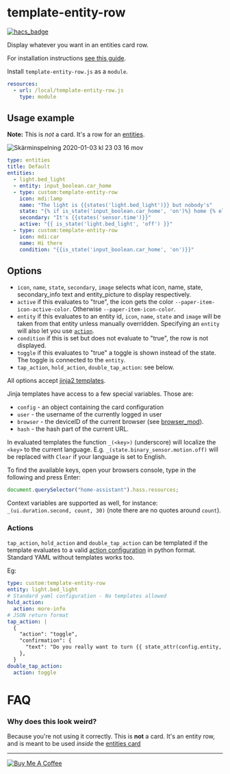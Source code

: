 # template-entity-row

[![hacs_badge](https://img.shields.io/badge/HACS-Default-orange.svg)](https://github.com/hacs/integration)

Display whatever you want in an entities card row.

For installation instructions [see this guide](https://github.com/thomasloven/hass-config/wiki/Lovelace-Plugins).

Install `template-entity-row.js` as a `module`.

```yaml
resources:
  - url: /local/template-entity-row.js
    type: module
```

## Usage example

**Note:** This is _not_ a card. It's a row for an [entities](https://www.home-assistant.io/lovelace/entities/).

![Skärminspelning 2020-01-03 kl  23 03 16 mov](https://user-images.githubusercontent.com/1299821/71752529-b627b000-2e7f-11ea-87ad-3b8f2d2cfe99.gif)

```yaml
type: entities
title: Default
entities:
  - light.bed_light
  - entity: input_boolean.car_home
  - type: custom:template-entity-row
    icon: mdi:lamp
    name: "The light is {{states('light.bed_light')}} but nobody's"
    state: "{% if is_state('input_boolean.car_home', 'on')%} home {% else %} away {% endif %}"
    secondary: "It's {{states('sensor.time')}}"
    active: "{{ is_state('light.bed_light', 'off') }}"
  - type: custom:template-entity-row
    icon: mdi:car
    name: Hi there
    condition: "{{is_state('input_boolean.car_home', 'on')}}"
```

## Options

- `icon`, `name`, `state`, `secondary`, `image` selects what icon, name, state, secondary_info text and entity_picture to display respectively.
- `active` if this evaluates to "true", the icon gets the color `--paper-item-icon-active-color`. Otherwise `--paper-item-icon-color`.
- `entity` if this evaluates to an entity id, `icon`, `name`, `state` and `image` will be taken from that entity unless manually overridden. Specifying an `entity` will also let you use [`action`](https://www.home-assistant.io/lovelace/entities/#options-for-entities).
- `condition` if this is set but does not evaluate to "true", the row is not displayed.
- `toggle` if this evaluates to "true" a toggle is shown instead of the state. The toggle is connected to the `entity`.
- `tap_action`, `hold_action`, `double_tap_action`: see below.

All options accept [jinja2 templates](https://www.home-assistant.io/docs/configuration/templating/).

Jinja templates have access to a few special variables. Those are:

- `config` - an object containing the card configuration
- `user` - the username of the currently logged in user
- `browser` - the deviceID of the current browser (see [browser_mod](https://github.com/thomasloven/hass-browser_mod)).
- `hash` - the hash part of the current URL.

In evaluated templates the function `_(<key>)` (underscore) will localize the `<key>` to the current language.
E.g. `_(state.binary_sensor.motion.off)` will be replaced with `Clear` if your language is set to English.

To find the available keys, open your browsers console, type in the following and press Enter:

```javascript
document.querySelector("home-assistant").hass.resources;
```

Context variables are supported as well, for instance: `_(ui.duration.second, count, 30)` (note there are no quotes around `count`).

### Actions

`tap_action`, `hold_action` and `double_tap_action` can be templated if the template evaluates to a valid [action configuration](https://www.home-assistant.io/lovelace/actions/) in python format. Standard YAML without templates works too.

Eg:

```yaml
type: custom:template-entity-row
entity: light.bed_light
# Standard yaml configuration - No templates allowed
hold_action:
  action: more-info
# JSON return format
tap_action: |
  {
    "action": "toggle",
    "confirmation": {
      "text": "Do you really want to turn {{ state_attr(config.entity, 'friendly_name') }} {% if is_state(config.entity, 'on') %}off{% else %}on{% endif %}?",
    },
  }
double_tap_action:
  action: toggle
```

# FAQ

### Why does this look weird?

Because you're not using it correctly. This is **not** a card. It's an entity row, and is meant to be used _inside_ the [entities card](https://www.home-assistant.io/lovelace/entities/)

---

<a href="https://www.buymeacoffee.com/uqD6KHCdJ" target="_blank"><img src="https://www.buymeacoffee.com/assets/img/custom_images/white_img.png" alt="Buy Me A Coffee" style="height: auto !important;width: auto !important;" ></a>
